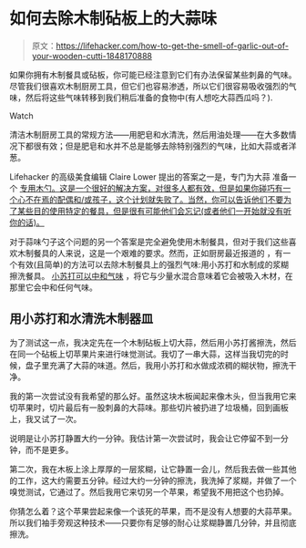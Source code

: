 # 如何去除木制砧板上的大蒜味

> 原文：<https://lifehacker.com/how-to-get-the-smell-of-garlic-out-of-your-wooden-cutti-1848170888>

如果你拥有木制餐具或砧板，你可能已经注意到它们有办法保留某些刺鼻的气味。尽管我们很喜欢木制厨房工具，但它们也容易渗透，所以它们很容易吸收强烈的气味，然后将这些气味转移到我们稍后准备的食物中(有人想吃大蒜西瓜吗？).

Watch

清洁木制厨房工具的常规方法——用肥皂和水清洗，然后用油处理——在大多数情况下都很有效；但是肥皂和水并不总是能够去除特别强烈的气味，比如大蒜或者洋葱。

Lifehacker 的高级美食编辑 Claire Lower 提出的答案之一是，专门为大蒜 准备一个 [专用木勺。这是一个很好的解决方案，对很多人都有效，但是如果你碰巧有一个心不在焉的配偶和/或孩子，这个计划就失败了。当然，你可以告诉他们不要为了某些目的使用特定的餐具，但是很有可能他们会忘记(或者他们一开始就没有听你的话)。](https://lifehacker.com/you-need-a-dedicated-garlic-spoon-1847573118)

对于蒜味勺子这个问题的另一个答案是完全避免使用木制餐具，但对于我们这些喜欢木制餐具的人来说，这是一个艰难的要求。然而，正如厨房最近报道的 ，有一个有效(且简单)的方法可以去除木制餐具上的强烈气味:用小苏打和水制成的浆糊擦洗餐具。 [小苏打可以中和气味](https://www.cooksillustrated.com/how_tos/5728-cleaning-wooden-utensils) ，将它与少量水混合意味着它会被吸入木材，在那里它会中和任何气味。

## 用小苏打和水清洗木制器皿

为了测试这一点，我决定先在一个木制砧板上切大蒜，然后用小苏打酱擦洗，然后在同一个砧板上切苹果片来进行味觉测试。我切了一串大蒜，这样当我切完的时候，盘子里充满了大蒜的味道。然后，我用小苏打和水做成浓稠的糊状物，擦洗干净。

我的第一次尝试没有我希望的那么好。虽然这块木板闻起来像木头，但当我用它来切苹果时，切片最后有一股刺鼻的大蒜味。那些切片被扔进了垃圾桶，回到画板上，我又试了一次。

说明是让小苏打静置大约一分钟。我估计第一次尝试时，我会让它停留不到一分钟，而不是更多。

第二次，我在木板上涂上厚厚的一层浆糊，让它静置一会儿，然后我去做一些其他的工作，这大约需要五分钟。经过大约一分钟的擦洗，我洗掉了浆糊，并做了一个嗅觉测试，它通过了。然后我用它来切另一个苹果，希望我不用把这个也扔掉。

你猜怎么着？这个苹果尝起来像一个该死的苹果，而不是没有人想要的大蒜苹果。所以我们袖手旁观这种技术——只要你有足够的耐心让浆糊静置几分钟，并且彻底擦洗。